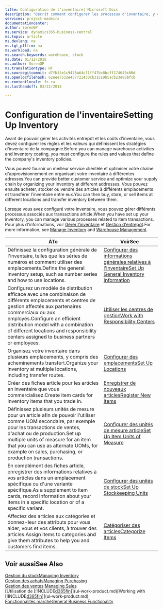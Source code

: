 ```yaml
---
title: Configuration de l'inventaire| Microsoft Docs
description: "Décrit comment configurer les processus d'inventaire, y compris les acheminements pour le transfert et les emplacements, tels que des entrepôts."
services: project-madeira
documentationcenter: 
author: SorenGP
ms.service: dynamics365-business-central
ms.topic: article
ms.devlang: na
ms.tgt_pltfrm: na
ms.workload: na
ms.search.keywords: warehouse, stock
ms.date: 01/12/2018
ms.author: SorenGP
ms.translationtype: HT
ms.sourcegitcommit: d7fb34e1c9428a64c71ff47be8bcff174649c00d
ms.openlocfilehash: 62eee7532e457721430cb31519b5acb23e95bfcb
ms.contentlocale: fr-ca
ms.lasthandoff: 03/22/2018

---
```

# <a name="setting-up-inventory"></a><span data-ttu-id="8d152-103">Configuration de l'inventaire</span><span class="sxs-lookup"><span data-stu-id="8d152-103">Setting Up Inventory</span></span>
<span data-ttu-id="8d152-104">Avant de pouvoir gérer les activités entrepôt et les coûts d'inventaire, vous devez configurer les règles et les valeurs qui définissent les stratégies d'inventaire de la compagnie.</span><span class="sxs-lookup"><span data-stu-id="8d152-104">Before you can manage warehouse activities and inventory costing, you must configure the rules and values that define the company's inventory policies.</span></span>

<span data-ttu-id="8d152-105">Vous pouvez fournir un meilleur service clientèle et optimiser votre chaîne d'approvisionnement en organisant votre inventaire à différentes adresses.</span><span class="sxs-lookup"><span data-stu-id="8d152-105">You can provide better customer service and optimize your supply chain by organizing your inventory at different addresses.</span></span> <span data-ttu-id="8d152-106">Vous pouvez ensuite acheter, stocker ou vendre des articles à différents emplacements et transférer l'inventaire entre eux.</span><span class="sxs-lookup"><span data-stu-id="8d152-106">You can then buy, store, or sell items at different locations and transfer inventory between them.</span></span>

<span data-ttu-id="8d152-107">Lorsque vous avez configuré votre inventaire, vous pouvez gérer différents processus associés aux transactions article.</span><span class="sxs-lookup"><span data-stu-id="8d152-107">When you have set up your inventory, you can manage various processes related to item transactions.</span></span> <span data-ttu-id="8d152-108">Pour plus d'informations, voir [Gérer l'inventaire](inventory-manage-inventory.md) et [Gestion d'entrepôt](warehouse-manage-warehouse.md).</span><span class="sxs-lookup"><span data-stu-id="8d152-108">For more information, see [Manage Inventory](inventory-manage-inventory.md) and [Warehouse Management](warehouse-manage-warehouse.md).</span></span>

| <span data-ttu-id="8d152-109">À</span><span class="sxs-lookup"><span data-stu-id="8d152-109">To</span></span> | <span data-ttu-id="8d152-110">Voir</span><span class="sxs-lookup"><span data-stu-id="8d152-110">See</span></span> |
| --- | --- |
| <span data-ttu-id="8d152-111">Définissez la configuration générale de l'inventaire, telles que les séries de numéros et comment utiliser des emplacements.</span><span class="sxs-lookup"><span data-stu-id="8d152-111">Define the general inventory setup, such as number series and how to use locations.</span></span> |[<span data-ttu-id="8d152-112">Configurer des informations générales relatives à l'inventaire</span><span class="sxs-lookup"><span data-stu-id="8d152-112">Set Up General Inventory Information</span></span>](inventory-how-setup-general.md) |
|<span data-ttu-id="8d152-113">Configurez un modèle de distribution efficace avec une combinaison de différents emplacements et centres de gestion affectés aux partenaires commerciaux ou aux employés.</span><span class="sxs-lookup"><span data-stu-id="8d152-113">Configure an efficient distribution model with a combination of different locations and responsibility centers assigned to business partners or employees.</span></span>|[<span data-ttu-id="8d152-114">Utiliser les centres de gestion</span><span class="sxs-lookup"><span data-stu-id="8d152-114">Work with Responsibility Centers</span></span>](inventory-responsibility-centers.md)|
| <span data-ttu-id="8d152-115">Organisez votre inventaire dans plusieurs emplacements, y compris des acheminements transfert.</span><span class="sxs-lookup"><span data-stu-id="8d152-115">Organize your inventory at multiple locations, including transfer routes.</span></span> |[<span data-ttu-id="8d152-116">Configurer des emplacements</span><span class="sxs-lookup"><span data-stu-id="8d152-116">Set Up Locations</span></span>](inventory-how-register-new-items.md) |
| <span data-ttu-id="8d152-117">Créer des fiches article pour les articles en inventaire que vous commercialisez.</span><span class="sxs-lookup"><span data-stu-id="8d152-117">Create item cards for inventory items that you trade in.</span></span> |[<span data-ttu-id="8d152-118">Enregistrer de nouveaux articles</span><span class="sxs-lookup"><span data-stu-id="8d152-118">Register New Items</span></span>](inventory-how-register-new-items.md) |
|<span data-ttu-id="8d152-119">Définissez plusieurs unités de mesure pour un article afin de pouvoir l'utiliser comme UOM secondaire, par exemple pour les transactions de ventes, d'achat ou de production.</span><span class="sxs-lookup"><span data-stu-id="8d152-119">Set up multiple units of measure for an item that you can use as alternate UOMs, for example on sales, purchasing, or production transactions.</span></span>|[<span data-ttu-id="8d152-120">Configurer des unités de mesure article</span><span class="sxs-lookup"><span data-stu-id="8d152-120">Set Up Item Units of Measure</span></span>](inventory-how-setup-units-of-measure.md)|
|<span data-ttu-id="8d152-121">En complément des fiches article, enregistrer des informations relatives à vos articles dans un emplacement spécifique ou d'une variante spécifique.</span><span class="sxs-lookup"><span data-stu-id="8d152-121">As a supplement to item cards, record information about your items in a specific location or of a specific variant.</span></span>|[<span data-ttu-id="8d152-122">Configurer des unités de stock</span><span class="sxs-lookup"><span data-stu-id="8d152-122">Set Up Stockkeeping Units</span></span>](inventory-how-to-set-up-stockkeeping-units.md)|
| <span data-ttu-id="8d152-123">Affectez des articles aux catégories et donnez-leur des attributs pour vous aider, vous et vos clients, à trouver des articles.</span><span class="sxs-lookup"><span data-stu-id="8d152-123">Assign items to categories and give them attributes to help you and customers find items.</span></span> |[<span data-ttu-id="8d152-124">Catégoriser des articles</span><span class="sxs-lookup"><span data-stu-id="8d152-124">Categorize Items</span></span>](inventory-how-categorize-items.md) |

## <a name="see-also"></a><span data-ttu-id="8d152-125">Voir aussi</span><span class="sxs-lookup"><span data-stu-id="8d152-125">See Also</span></span>
[<span data-ttu-id="8d152-126">Gestion du stock</span><span class="sxs-lookup"><span data-stu-id="8d152-126">Managing Inventory</span></span>](inventory-manage-inventory.md)  
[<span data-ttu-id="8d152-127">Gestion des achats</span><span class="sxs-lookup"><span data-stu-id="8d152-127">Managing Purchasing</span></span>](purchasing-manage-purchasing.md)  
<span data-ttu-id="8d152-128">[Gestion des ventes](sales-manage-sales.md)  </span><span class="sxs-lookup"><span data-stu-id="8d152-128">[Managing Sales](sales-manage-sales.md)  </span></span>  
<span data-ttu-id="8d152-129">[Utilisation de [!INCLUDE[d365fin](includes/d365fin_md.md)]](ui-work-product.md)</span><span class="sxs-lookup"><span data-stu-id="8d152-129">[Working with [!INCLUDE[d365fin](includes/d365fin_md.md)]](ui-work-product.md)</span></span>  
[<span data-ttu-id="8d152-130">Fonctionnalités marché</span><span class="sxs-lookup"><span data-stu-id="8d152-130">General Business Functionality</span></span>](ui-across-business-areas.md)


